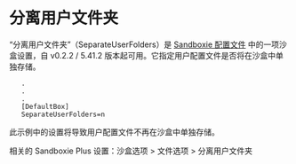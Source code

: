 # 分离用户文件夹

“分离用户文件夹”（SeparateUserFolders）是 [Sandboxie 配置文件](SandboxieIni.md) 中的一项沙盒设置，自 v0.2.2 / 5.41.2 版本起可用。它指定用户配置文件是否将在沙盒中单独存储。

```
   .
   .
   .
   [DefaultBox]
   SeparateUserFolders=n
```
此示例中的设置将导致用户配置文件不再在沙盒中单独存储。

相关的 Sandboxie Plus 设置：沙盒选项 > 文件选项 > 分离用户文件夹